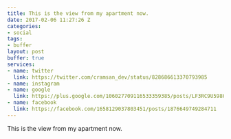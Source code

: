 ```yaml
---
title: This is the view from my apartment now.
date: 2017-02-06 11:27:26 Z
categories:
- social
tags:
- buffer
layout: post
buffer: true
services:
- name: twitter
  link: https://twitter.com/cramsan_dev/status/828686613370793985
- name: instagram
- name: google
  link: https://plus.google.com/106027709116533359385/posts/LF3RC9U598H
- name: facebook
  link: https://facebook.com/1658129037803451/posts/1876649749284711
---
```


This is the view from my apartment now.
